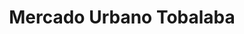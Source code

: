 ---
title: "Mercado Urbano Tobalaba"
url: /las-condes/mercado-urbano-tobalaba/
shop: centro comercial
---